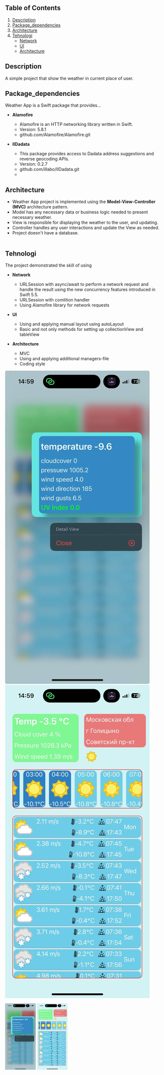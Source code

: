 ## Table of Contents
1. [Description](#description)
2. [Package_dependencies](#package_dependencies)
3. [Architecture](#architecture)
4. [Tehnologi](#tehnologi)
   - [Network](#etwork)
   - [UI](#ui)
   - [Architecture](#architecture)


## Description
<p>A simple project that show the weather in current place of user.</p>

## Package_dependencies

Weather App is a Swift package that provides...

- **Alamofire**
  - Alamofire is an HTTP networking library written in Swift.
  - Version: 5.8.1
  - github.com/Alamofire/Alamofire.git


- **IIDadata**
  - This package provides access to Dadata address suggestions and reverse geocoding APIs.
  - Version: 0.2.7
  - github.com/illabo/IIDadata.git
  - 
## Architecture
* Weather App project is implemented using the <strong>Model-View-Controller (MVC)</strong> architecture pattern.
* Model has any necessary data or business logic needed to present necessary weather.
* View is responsible for displaying the weather to the user, and updating.
* Controller handles any user  interactions and update the View as needed.
* Project doesn't have a database.<br><br>

## Tehnologi

The project demonstrated the skill of using

- **Network**
  -  URLSession with async/await to perform a network request and handle the result using the new concurrency features introduced in Swift 5.5.
  - URLSession with comlition handler
  - Using Alamofire library for network requests

- **UI**
  - Using and applying manual layout using autoLayout
  - Basic and not only methods for setting up collectionView and tableView
 
- **Architecture**
  - MVC
  - Using and applying additional managers-file
  - Сoding style

![](image/DetailScreen.jpg)
![](image/MainScreen.jpg)

<p float="left">
  <img src="image/DetailScreen.jpg" width="100" />
  <img src="image/MainScreen.jpg" width="100" /> 
</p>


